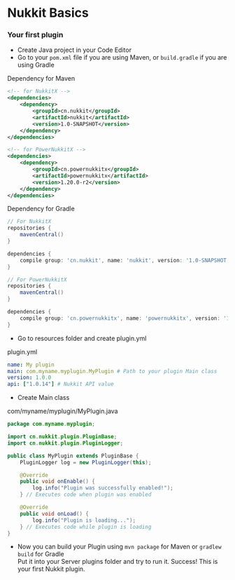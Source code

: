 # Nukkit Basics

### Your first plugin
+ Create Java project in your Code Editor
+ Go to your `pom.xml` file if you are using Maven, or `build.gradle` if you are using Gradle  

Dependency for Maven
```xml
<!-- for NukkitX -->
<dependencies>
    <dependency>
        <groupId>cn.nukkit</groupId>
        <artifactId>nukkit</artifactId>
        <version>1.0-SNAPSHOT</version>
    </dependency>
</dependencies>

<!-- for PowerNukkitX -->
<dependencies>
    <dependency>
        <groupId>cn.powernukkitx</groupId>
        <artifactId>powernukkitx</artifactId>
        <version>1.20.0-r2</version>
    </dependency>
</dependencies>
```

Dependency for Gradle
```groovy
// For NukkitX
repositories {
    mavenCentral()
}

dependencies {
    compile group: 'cn.nukkit', name: 'nukkit', version: '1.0-SNAPSHOT'
}

// For PowerNukkitX
repositories {
    mavenCentral()
}

dependencies {
    compile group: 'cn.powernukkitx', name: 'powernukkitx', version: '1.20.0-r2'
}
```

+ Go to resources folder and create plugin.yml  

plugin.yml
```yml
name: My plugin
main: com.myname.myplugin.MyPlugin # Path to your plugin Main class
version: 1.0.0
api: ["1.0.14"] # Nukkit API value
```

+ Create Main class

com/myname/myplugin/MyPlugin.java
```java
package com.myname.myplugin;

import cn.nukkit.plugin.PluginBase;
import cn.nukkit.plugin.PluginLogger;

public class MyPlugin extends PluginBase {
    PluginLogger log = new PluginLogger(this);

    @Override
    public void onEnable() {
        log.info("Plugin was successfully enabled!");
    } // Executes code when plugin was enabled

    @Override
    public void onLoad() {
        log.info("Plugin is loading...");
    } // Executes code while plugin is loading
}
```

+ Now you can build your Plugin using `mvn package` for Maven or `gradlew build` for Gradle  
Put it into your Server plugins folder and try to run it. Success! This is your first Nukkit plugin.